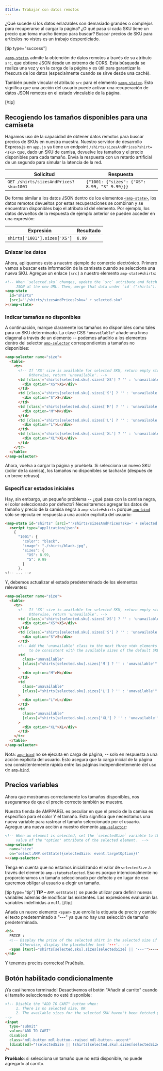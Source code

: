 ```yaml
---
$title: Trabajar con datos remotos
---
```


¿Qué sucede si los datos enlazables son demasiado grandes o complejos para recuperarse al cargar la página? ¿O qué pasa si cada SKU tiene un precio que toma mucho tiempo para buscar? Buscar precios de SKU para artículos no vistos es un trabajo desperdiciado.

[tip type="success"]

[`<amp-state>`](../../../../documentation/components/reference/amp-bind.md#state) admite la obtención de datos remotos a través de su atributo `src`, que obtiene JSON desde un extremo de CORS. Esta búsqueda se realiza una vez y en la carga de la página y es útil para garantizar la frescura de los datos (especialmente cuando se sirve desde una caché).

También puede vincular el atributo `src` para el elemento [`<amp-state>`](../../../../documentation/components/reference/amp-bind.md#state). Esto significa que una acción del usuario puede activar una recuperación de datos JSON remotos en el estado vinculable de la página.

[/tip]

## Recogiendo los tamaños disponibles para una camiseta

Hagamos uso de la capacidad de obtener datos remotos para buscar precios de SKUs en nuestra muestra. Nuestro servidor de desarrollo Express.js en `app.js` ya tiene un endpoint `/shirts/sizesAndPrices?shirt=<sku>` que, dado un SKU de camisa, devuelve los tamaños y el precio disponibles para cada tamaño. Envía la respuesta con un retardo artificial de un segundo para simular la latencia de la red.

| Solicitud                             | Respuesta                                    |
| ------------------------------------- | -------------------------------------------- |
| `GET /shirts/sizesAndPrices?sku=1001` | `{"1001: {"sizes": {"XS": 8.99, "S" 9.99}}}` |

De forma similar a los datos JSON dentro de los elementos [`<amp-state>`](../../../../documentation/components/reference/amp-bind.md#state), los datos remotos devueltos por estas recuperaciones se combinan y se encuentran disponibles bajo el atributo id del elemento. Por ejemplo, los datos devueltos de la respuesta de ejemplo anterior se pueden acceder en una expresión:

| Expresión                    | Resultado |
| ---------------------------- | --------- |
| `shirts['1001'].sizes['XS']` | `8.99`    |

### Enlazar los datos

Ahora, apliquemos esto a nuestro ejemplo de comercio electrónico. Primero vamos a buscar esta información de la camiseta cuando se selecciona una nueva SKU. Agregue un enlace `[src]` a nuestro elemento `amp-state#shirts`:

```html
<!-- When `selected.sku` changes, update the `src` attribute and fetch
     JSON at the new URL. Then, merge that data under `id` ("shirts"). -->
<amp-state
  id="shirts"
  [src]="'/shirts/sizesAndPrices?sku=' + selected.sku"
></amp-state>
```

### Indicar tamaños no disponibles

A continuación, marque claramente los tamaños no disponibles como tales para un SKU determinado. La clase CSS `"unavailable"` añade una línea diagonal a través de un elemento -- podemos añadirlo a los elementos dentro del selector [`amp-selector`](../../../../documentation/components/reference/amp-selector.md) correspondientes a tamaños no disponibles:

```html
<amp-selector name="size">
  <table>
    <tr>
      <!-- If 'XS' size is available for selected SKU, return empty string.
           Otherwise, return 'unavailable'. -->
      <td [class]="shirts[selected.sku].sizes['XS'] ? '' : 'unavailable'">
        <div option="XS">XS</div>
      </td>
      <td [class]="shirts[selected.sku].sizes['S'] ? '' : 'unavailable'">
        <div option="S">S</div>
      </td>
      <td [class]="shirts[selected.sku].sizes['M'] ? '' : 'unavailable'">
        <div option="M">M</div>
      </td>
      <td [class]="shirts[selected.sku].sizes['L'] ? '' : 'unavailable'">
        <div option="L">L</div>
      </td>
      <td [class]="shirts[selected.sku].sizes['XL'] ? '' : 'unavailable'">
        <div option="XL">XL</div>
      </td>
    </tr>
  </table>
</amp-selector>
```

Ahora, vuelva a cargar la página y pruébela. Si selecciona un nuevo SKU (color de la camisa), los tamaños no disponibles se tacharán (después de un breve retraso).

### Especificar estados iniciales

Hay, sin embargo, un pequeño problema -- ¿qué pasa con la camisa negra, el color seleccionado por defecto? Necesitaremos agregar los datos de tamaño y precio de la camisa negra a `amp-state#shirts` porque [`amp-bind`](../../../../documentation/components/reference/amp-bind.md) sólo se ejecuta en respuesta a una acción explícita del usuario:

```html
<amp-state id="shirts" [src]="'/shirts/sizesAndPrices?sku=' + selected.sku">
  <script type="application/json">
    {
      "1001": {
        "color": "black",
        "image": "./shirts/black.jpg",
        "sizes": {
          "XS": 8.99,
          "S": 9.99
        }
      },
<!-- ... -->
```

Y, debemos actualizar el estado predeterminado de los elementos relevantes:

```html
<amp-selector name="size">
  <table>
    <tr>
      <!-- If 'XS' size is available for selected SKU, return empty string.
           Otherwise, return 'unavailable'. -->
      <td [class]="shirts[selected.sku].sizes['XS'] ? '' : 'unavailable'">
        <div option="XS">XS</div>
      </td>
      <td [class]="shirts[selected.sku].sizes['S'] ? '' : 'unavailable'">
        <div option="S">S</div>
      </td>
      <!-- Add the 'unavailable' class to the next three <td> elements
           to be consistent with the available sizes of the default SKU. -->
      <td
        class="unavailable"
        [class]="shirts[selected.sku].sizes['M'] ? '' : 'unavailable'"
      >
        <div option="M">M</div>
      </td>
      <td
        class="unavailable"
        [class]="shirts[selected.sku].sizes['L'] ? '' : 'unavailable'"
      >
        <div option="L">L</div>
      </td>
      <td
        class="unavailable"
        [class]="shirts[selected.sku].sizes['XL'] ? '' : 'unavailable'"
      >
        <div option="XL">XL</div>
      </td>
    </tr>
  </table>
</amp-selector>
```

Nota: [`amp-bind`](../../../../documentation/components/reference/amp-bind.md) no se ejecuta en carga de página, -- solo en respuesta a una acción explícita del usuario. Esto asegura que la carga inicial de la página sea consistentemente rápida entre las páginas independientemente del uso de [`amp-bind`](../../../../documentation/components/reference/amp-bind.md).

## Precios variables

Ahora que mostramos correctamente los tamaños disponibles, nos aseguramos de que el precio correcto también se muestre.

Nuestra tienda de AMPPAREL es peculiar en que el precio de la camisa es específico para el color Y el tamaño. Esto significa que necesitamos una nueva variable para rastrear el tamaño seleccionado por el usuario. Agregue una nueva acción a nuestro elemento [`amp-selector`](../../../../documentation/components/reference/amp-selector.md):

```html
<!-- When an element is selected, set the `selectedSize` variable to the
     value of the "option" attribute of the selected element.  -->
<amp-selector
  name="size"
  on="select:AMP.setState({selectedSize: event.targetOption})"
></amp-selector>
```

Tenga en cuenta que no estamos inicializando el valor de `selectedSize` a través del elemento `amp-state#selected`. Eso es porque intencionalmente no proporcionamos un tamaño seleccionado por defecto y en lugar de eso queremos obligar al usuario a elegir un tamaño.

[tip type="tip"]
**TIP –** `AMP.setState()` se puede utilizar para definir nuevas variables además de modificar las existentes. Las expresiones evaluarán las variables indefinidas a `null`.
[/tip]

Añada un nuevo elemento `<span>` que enrolle la etiqueta de precio y cambie el texto predeterminado a "---" ya que no hay una selección de tamaño predeterminada.

```html
<h6>
  PRICE :
  <!-- Display the price of the selected shirt in the selected size if available.
       Otherwise, display the placeholder text '---'. -->
  <span [text]="shirts[selected.sku].sizes[selectedSize] || '---'">---</span>
</h6>
```

Y tenemos precios correctos! Pruébalo.

## Botón habilitado condicionalmente

¡Ya casi hemos terminado! Desactivemos el botón "Añadir al carrito" cuando el tamaño seleccionado no esté disponible:

```html
<!-- Disable the "ADD TO CART" button when:
     1. There is no selected size, OR
     2. The available sizes for the selected SKU haven't been fetched yet
-->
<input
  type="submit"
  value="ADD TO CART"
  disabled
  class="mdl-button mdl-button--raised mdl-button--accent"
  [disabled]="!selectedSize || !shirts[selected.sku].sizes[selectedSize]"
/>
```

**Pruébalo**: si selecciona un tamaño que no está disponible, no puede agregarlo al carrito.
